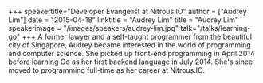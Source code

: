 +++
speakertitle="Developer Evangelist at Nitrous.IO"
author = ["Audrey Lim"]
date = "2015-04-18"
linktitle = "Audrey Lim"
title = "Audrey Lim"
speakerimage = "/images/speakers/audrey-lim.jpg"
talk="/talks/learning-go"
+++
A former lawyer and a self-taught programmer from the beautiful city of Singapore, Audrey became interested in the world of programming and computer science. She picked up front-end programming in April 2014 before learning Go as her first backend language in July 2014. She's since moved to programming full-time as her career at Nitrous.IO.
